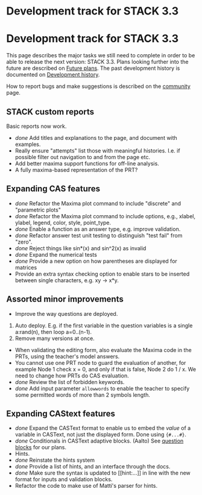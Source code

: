 # Development track for STACK 3.3


# Development track for STACK 3.3

This page describes the major tasks we still need to complete in order to be
able to release the next version: STACK 3.3. Plans looking
further into the future are described on [Future plans](Future_plans.md). The
past development history is documented on [Development history](Development_history.md).

How to report bugs and make suggestions is described on the [community](../About/Community.md) page.

## STACK custom reports

Basic reports now work.

* *done* Add titles and explanations to the page, and document with examples.
* Really ensure "attempts" list those with meaningful histories.  I.e. if possible filter out navigation to and from the page etc.
* Add better maxima support functions for off-line analysis.
 * A fully maxima-based representation of the PRT?

## Expanding CAS features

* *done* Refactor the Maxima plot command to include "discrete" and "parametric plots"
* *done* Refactor the Maxima plot command to include options, e.g., xlabel, ylabel, legend, color, style, point_type.
* *done* Enable a function as an answer type, e.g. improve validation.
* *done* Refactor answer test unit testing to distinguish "test fail" from "zero".
* *done* Reject things like sin*(x) and sin^2(x) as invalid
* *done* Expand the numerical tests
* *done* Provide a new option on how parentheses are displayed for matrices
* Provide an extra syntax checking option to enable stars to be inserted between single characters, e.g. xy -> x*y.

## Assorted minor improvements

* Improve the way questions are deployed.
 1. Auto deploy.  E.g. if the first variable in the question variables is a single a:rand(n), then loop a=0..(n-1).
 2. Remove many versions at once.
* When validating the editing form, also evaluate the Maxima code in the PRTs, using the teacher's model answers.
* You cannot use one PRT node to guard the evaluation of another, for example Node 1 check x = 0, and only if that is false, Node 2 do 1 / x. We need to change how PRTs do CAS evaluation.
* *done* Review the list of forbidden keywords.
* *done* Add input parameter `allowwords` to enable the teacher to specify some permitted words of more than 2 symbols length.

## Expanding CAStext features

* *done* Expand the CASText format to enable us to embed the _value_ of a variable in CASText, not just the displayed form. Done using `{#...#}`.
* *done* Conditionals in CASText adaptive blocks. (Aalto) See [question blocks](../Authoring/Question_blocks.md) for our plans.
* Hints.  
 * *done* Reinstate the hints system
 * *done* Provide a list of hints, and an interface through the docs.
 * *done* Make sure the syntax is updated to [[hint:...]] in line with the new format for inputs and validation blocks.
 * Refactor the code to make use of Matti's parser for hints.
 
